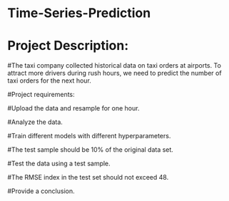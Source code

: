 # Time-Series-Prediction

# Project Description:

#The taxi company collected historical data on taxi orders at airports. To attract more drivers during rush hours, we need to predict the number of taxi orders for the next hour.

#Project requirements:

#Upload the data and resample for one hour.

#Analyze the data.

#Train different models with different hyperparameters. 

#The test sample should be 10% of the original data set.

#Test the data using a test sample.

#The RMSE index in the test set should not exceed 48.

#Provide a conclusion.
